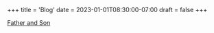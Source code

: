 +++
title = 'Blog'
date = 2023-01-01T08:30:00-07:00
draft = false
+++

[Father and Son](blog/father-and-son)

